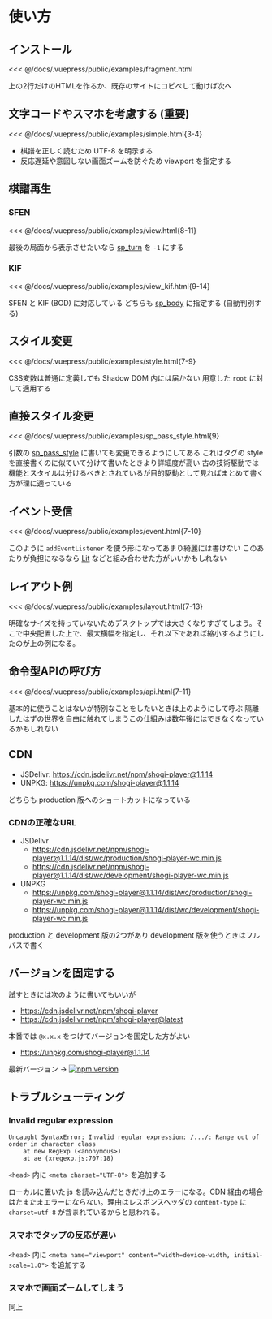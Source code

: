 # 使い方

## インストール

<<< @/docs/.vuepress/public/examples/fragment.html
<LinkToExample name="fragment" />

上の2行だけのHTMLを作るか、既存のサイトにコピペして動けば次へ

## 文字コードやスマホを考慮する (重要)

<<< @/docs/.vuepress/public/examples/simple.html{3-4}
<LinkToExample name="simple" />

* 棋譜を正しく読むため UTF-8 を明示する
* 反応遅延や意図しない画面ズームを防ぐため viewport を指定する

## 棋譜再生
  
### SFEN

<<< @/docs/.vuepress/public/examples/view.html{8-11}
<LinkToExample name="view" />

最後の局面から表示させたいなら [sp_turn](/reference/props/#sp-turn) を `-1` にする

### KIF

<<< @/docs/.vuepress/public/examples/view_kif.html{9-14}
<LinkToExample name="view_kif" />

SFEN と KIF (BOD) に対応している
どちらも [sp_body](/reference/props/#sp-body) に指定する (自動判別する)

## スタイル変更 ##

<!-- <IframeWrap name="style" /> -->
<<< @/docs/.vuepress/public/examples/style.html{7-9}
<LinkToExample name="style" />

CSS変数は普通に定義しても Shadow DOM 内には届かない
用意した `root` に対して適用する

<!-- <ShogiPlayerWcWrapper class="b441958504b7c7af3ef62a47fafe8d21 is-xsmall" /> -->
<!-- <style lang="stylus"> -->
<!-- .ShogiPlayerWcWrapper.b441958504b7c7af3ef62a47fafe8d21 -->
<!--   shogi-player-wc::part(root) -->
<!--     --sp_board_color: LightSkyBlue -->
<!-- </style> -->

## 直接スタイル変更 ##

<!-- <IframeWrap name="sp_pass_style" /> -->
<<< @/docs/.vuepress/public/examples/sp_pass_style.html{9}
<LinkToExample name="sp_pass_style" />

引数の [sp_pass_style](/reference/props/#sp-pass-style) に書いても変更できるようにしてある
これはタグの style を直接書くのに似ていて分けて書いたときより詳細度が高い
古の技術駆動では機能とスタイルは分けるべきとされているが目的駆動として見ればまとめて書く方が理に適っている

## イベント受信 ##

<!-- <IframeWrap name="event" /> -->
<<< @/docs/.vuepress/public/examples/event.html{7-10}
<LinkToExample name="event" />

このように `addEventListener` を使う形になってあまり綺麗には書けない
このあたりが負担になるなら [Lit](https://lit.dev/) などと組み合わせた方がいいかもしれない 

## レイアウト例

<!-- <IframeWrap name="layout" /> -->
<<< @/docs/.vuepress/public/examples/layout.html{7-13}
<LinkToExample name="layout" />

明確なサイズを持っていないためデスクトップでは大きくなりすぎてしまう。そこで中央配置した上で、最大横幅を指定し、それ以下であれば縮小するようにしたのが上の例になる。

## 命令型APIの呼び方

<<< @/docs/.vuepress/public/examples/api.html{7-11}
<LinkToExample name="api" />

基本的に使うことはないが特別なことをしたいときは上のようにして呼ぶ
隔離したはずの世界を自由に触れてしまうこの仕組みは数年後にはできなくなっているかもしれない

## CDN

* JSDelivr: https://cdn.jsdelivr.net/npm/shogi-player@1.1.14
* UNPKG:    https://unpkg.com/shogi-player@1.1.14

どちらも production 版へのショートカットになっている

### CDNの正確なURL

* JSDelivr
  * https://cdn.jsdelivr.net/npm/shogi-player@1.1.14/dist/wc/production/shogi-player-wc.min.js
  * https://cdn.jsdelivr.net/npm/shogi-player@1.1.14/dist/wc/development/shogi-player-wc.min.js
* UNPKG
  * https://unpkg.com/shogi-player@1.1.14/dist/wc/production/shogi-player-wc.min.js
  * https://unpkg.com/shogi-player@1.1.14/dist/wc/development/shogi-player-wc.min.js

production と development 版の2つがあり development 版を使うときはフルパスで書く

## バージョンを固定する

試すときには次のように書いてもいいが

* https://cdn.jsdelivr.net/npm/shogi-player
* https://cdn.jsdelivr.net/npm/shogi-player@latest

本番では `@x.x.x` をつけてバージョンを固定した方がよい

* https://unpkg.com/shogi-player@1.1.14

最新バージョン → [![npm version](https://badge.fury.io/js/shogi-player.svg)](https://badge.fury.io/js/shogi-player)

## トラブルシューティング

### Invalid regular expression

```
Uncaught SyntaxError: Invalid regular expression: /.../: Range out of order in character class
    at new RegExp (<anonymous>)
    at ae (xregexp.js:707:18)
```

`<head>` 内に `<meta charset="UTF-8">` を追加する

ローカルに置いた js を読み込んだときだけ上のエラーになる。CDN 経由の場合はたまたまエラーにならない。理由はレスポンスヘッダの `content-type` に `charset=utf-8` が含まれているからと思われる。

### スマホでタップの反応が遅い

`<head>` 内に `<meta name="viewport" content="width=device-width, initial-scale=1.0">` を追加する

### スマホで画面ズームしてしまう

同上
